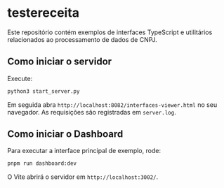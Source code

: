 # testereceita

Este repositório contém exemplos de interfaces TypeScript e utilitários
relacionados ao processamento de dados de CNPJ.

## Como iniciar o servidor

Execute:

```bash
python3 start_server.py
```

Em seguida abra `http://localhost:8082/interfaces-viewer.html` no seu
navegador. As requisições são registradas em `server.log`.

## Como iniciar o Dashboard

Para executar a interface principal de exemplo, rode:

```bash
pnpm run dashboard:dev
```

O Vite abrirá o servidor em `http://localhost:3002/`.
